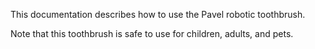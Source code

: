 This documentation describes how to use the Pavel robotic toothbrush.

Note that this toothbrush is safe to use for children, adults, and pets.
